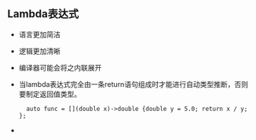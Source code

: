 ## Lambda表达式
- 语言更加简洁
- 逻辑更加清晰
- 编译器可能会将之内联展开
- 当lambda表达式完全由一条return语句组成时才能进行自动类型推断，否则要制定返回值类型。
 
        auto func = [](double x)->double {double y = 5.0; return x / y; };
- 